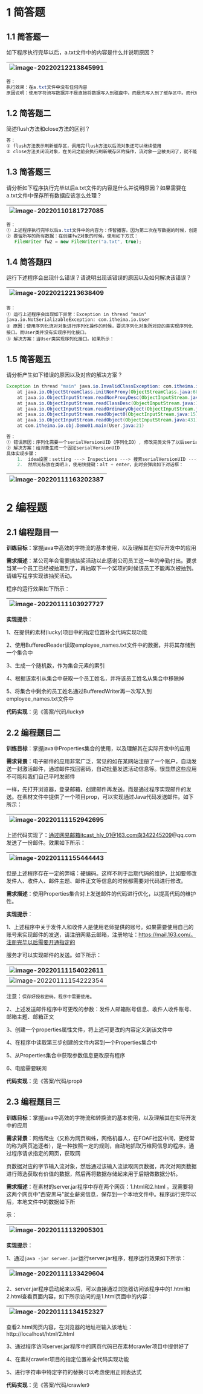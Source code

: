 # 1 简答题

## 1.1 简答题一

如下程序执行完毕以后，a.txt文件中的内容是什么并说明原因？

| ![image-20220212213845991](images/image-20220212213845991.png) |
| ------------------------------------------------------------ |

```java
答：
执行效果：在a.txt文件中没有任何内容
原因说明：使用字符流写数据并不是直接将数据写入到磁盘中，而是先写入到了缓存区中。而代码中没有对缓存区进行刷新也没有关闭流对象，因此数据就没有被写入到磁盘中。    
```

## 1.2 简答题二

简述flush方法和close方法的区别？

```java
答：
① flush方法表示刷新缓存区，调用完flush方法以后流对象还可以继续使用
② close方法关闭流对象，在关闭之前会执行刷新缓存区的操作，流对象一旦被关闭了，就不能在使用了。    
```

## 1.3 简答题三

请分析如下程序执行完毕以后a.txt文件的内容是什么并说明原因？如果需要在a.txt文件中保存所有数据应该怎么处理？

| ![image-20220110181727085](images/image-20220110181727085.png) |
| ------------------------------------------------------------ |

```java
答：
① 上述程序执行完毕以后a.txt文件中的内容为：传智播客。因为第二次在写数据的时候，创建了一个新的流对象，这种创建方式会清空原有文件中的内容。
② 要留所写的所有数据：在创建fw2对象的时候，使用如下方式： 
   FileWriter fw2 = new FileWriter("a.txt", true);
```

## 1.4 简答题四

运行下述程序会出现什么错误？请说明出现该错误的原因以及如何解决该错误？

| ![image-20220212213638409](images/image-20220212213638409.png) |
| ------------------------------------------------------------ |

```
答：
① 运行上述程序会出现如下异常：Exception in thread "main" java.io.NotSerializableException: com.itheima.io.User
② 原因：使用序列化流对对象进行序列化操作的时候，要求序列化对象所对应的类实现序列化接口。而User类并没有实现序列化接口。
③ 解决方案：当User类实现序列化接口。如果所示：
```

## 1.5 简答题五

请分析产生如下错误的原因以及对应的解决方案？

```java 
Exception in thread "main" java.io.InvalidClassException: com.itheima.io.obj.User; local class incompatible: stream classdesc serialVersionUID = 4001622083751882644, local class serialVersionUID = 6175241864707791838
	at java.io.ObjectStreamClass.initNonProxy(ObjectStreamClass.java:687)
	at java.io.ObjectInputStream.readNonProxyDesc(ObjectInputStream.java:1883)
	at java.io.ObjectInputStream.readClassDesc(ObjectInputStream.java:1749)
	at java.io.ObjectInputStream.readOrdinaryObject(ObjectInputStream.java:2040)
	at java.io.ObjectInputStream.readObject0(ObjectInputStream.java:1571)
	at java.io.ObjectInputStream.readObject(ObjectInputStream.java:431)
	at com.itheima.io.obj.Demo01.main(User.java:21)
```

```java
答：
① 错误原因：序列化需要一个serialVersionUID（序列化ID）, 修改完类文件了以后serialVersionUID与序列化之前不一致了，校验失败了，就抛出异常了。
② 解决方案：给对象生成一个固定serialVersionUID    
具体实现步骤：
	1.  idea设置：setting ---> Inspections ---> 搜索serialVersionUID ---> 勾选"Serializable class without serialVersionUID"
	2.  然后光标放在类明上，使用快捷键：alt + enter，此时会弹出如下对话框：   
```

| ![image-20220111163202387](images/image-20220111163202387.png) |
| ------------------------------------------------------------ |



# 2 编程题

## 2.1 编程题目一

**训练目标**：掌握java中高效的字符流的基本使用，以及理解其在实际开发中的应用

**需求描述**：某公司年会需要搞抽奖活动以此感谢公司员工这一年的辛勤付出。要求当某一个员工已经被抽取到了，再抽取下一个奖项的时候该员工不能再次被抽到。请编写程序实现该抽奖活动。

程序的运行效果如下所示：

| ![image-20220111103927727](images/image-20220111103927727.png) |
| ------------------------------------------------------------ |

**实现提示**：

1、在提供的素材(lucky)项目中的指定位置补全代码实现功能

2、使用BufferedReader读取employee_names.txt文件中的数据，并将其存储到一个集合中

3、生成一个随机数，作为集合元素的索引

4、根据该索引从集合中获取一个员工姓名，并将该员工姓名从集合中移除掉

5、将集合中剩余的员工姓名通过BufferedWriter再一次写入到employee_names.txt文件中

**代码实现**：见《答案/代码/lucky》



## 2.2 编程题目二

**训练目标**：掌握java中Properties集合的使用，以及理解其在实际开发中的应用

**需求背景**：电子邮件的应用非常广泛，常见的如在某网站注册了一个账户，自动发送一封激活邮件，通过邮件找回密码，自动批量发送活动信息等。很显然这些应用不可能和我们自己平时发邮件

一样，先打开浏览器，登录邮箱，创建邮件再发送。而是通过程序实现邮件的发送。在素材文件中提供了一个项目prop，可以实现通过Java代码发送邮件。如下所示：

| ![image-20220111152942695](images/image-20220111152942695.png) |
| ------------------------------------------------------------ |

上述代码实现了：通过网易邮箱itcast_hly_01@163.com向342245209@qq.com发送了一份邮件。效果如下所示：

| ![image-20220111155444443](images/image-20220111155444443.png) |
| ------------------------------------------------------------ |

但是上述程序存在一定的弊端：硬编码。这样不利于后期代码的维护，比如要修改发件人、收件人、邮件主题、邮件正文等信息的时候都需要对代码进行修改。

**需求描述**：使用Properties集合对上发送邮件的代码进行优化，以提高代码的维护性。

**实现提示**：

1、上述程序中关于发件人和收件人是使用老师提供的账号。如果需要使用自己的账号来实现邮件的发送，请注册网易云邮箱，注册地址：https://mail.163.com/。注册完毕以后需要开通指定的

服务才可以实现邮件的发送。如下所示：

| ![image-20220111154022611](images/image-20220111154022611.png) |
| ------------------------------------------------------------ |
| ![image-20220111154222354](images/image-20220111154222354.png) |

注意：`保存好授权密码，程序中需要使用`。

2、上述发送邮件程序中可更改的参数：发件人邮箱账号信息、收件人收件账号、邮箱主题、邮箱正文

3、创建一个properties属性文件，将上述可更改的内容定义到该文件中

4、在程序中读取第三步创建的文件内容到一个Properties集合中

5、从Properties集合中获取参数信息更改原有程序

6、电脑需要联网

**代码实现**：见《答案/代码/prop》



## 2.3 编程题目三

**训练目标**：掌握java中高效的字符流和转换流的基本使用，以及理解其在实际开发中的应用

**需求背景**：网络爬虫（又称为网页蜘蛛，网络机器人，在FOAF社区中间，更经常的称为网页追逐者），是一种按照一定的规则，自动地抓取万维网信息的程序。通过程序请求指定的网页，获取网

页数据对应的字节输入流对象，然后通过该输入流读取网页数据，再次对网页数据进行筛选获取有价值的数据，然后再将数据存储起来用于后期做数据分析。

**需求描述**：在素材的server.jar程序中存在两个网页：1.html和2.html 。现需要将这两个网页中"西安黑马"就业薪资信息，保存到一个本地文件中。程序运行完毕以后，本地文件中的数据如下所

示：

| ![image-20220111132905301](images/image-20220111132905301.png) |
| ------------------------------------------------------------ |

**实现提示**：

1、通过`java -jar server.jar`运行server.jar程序，程序运行效果如下所示：

| ![image-20220111133429604](images/image-20220111133429604.png) |
| ------------------------------------------------------------ |

2、server.jar程序启动起来以后，可以直接通过浏览器访问该程序中的1.html和2.html查看页面内容，如下所示访问的是1.html页面中的内容：

| ![image-20220111134152327](images/image-20220111134152327.png) |
| ------------------------------------------------------------ |

查看2.html网页内容，在浏览器的地址栏输入该地址：http://localhost/html/2.html

3、通过程序访问server.jar程序中的网页代码已在素材crawler项目中提供好了

4、在素材crawler项目的指定位置补全代码实现功能

5、进行字符串中特定字符的替换可以考虑使用正则表达式

**代码实现**：见《答案/代码/crawler》











